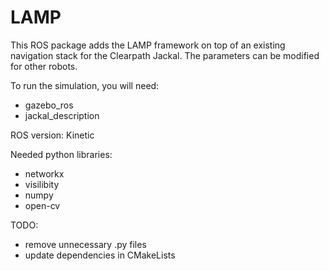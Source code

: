 # LAMP
This ROS package adds the LAMP framework on top of an existing navigation stack for the Clearpath Jackal.
The parameters can be modified for other robots.

To run the simulation, you will need:
* gazebo\_ros
* jackal\_description

ROS version: Kinetic

Needed python libraries:
* networkx
* visilibity
* numpy
* open-cv

TODO:
- remove unnecessary .py files
- update dependencies in CMakeLists
